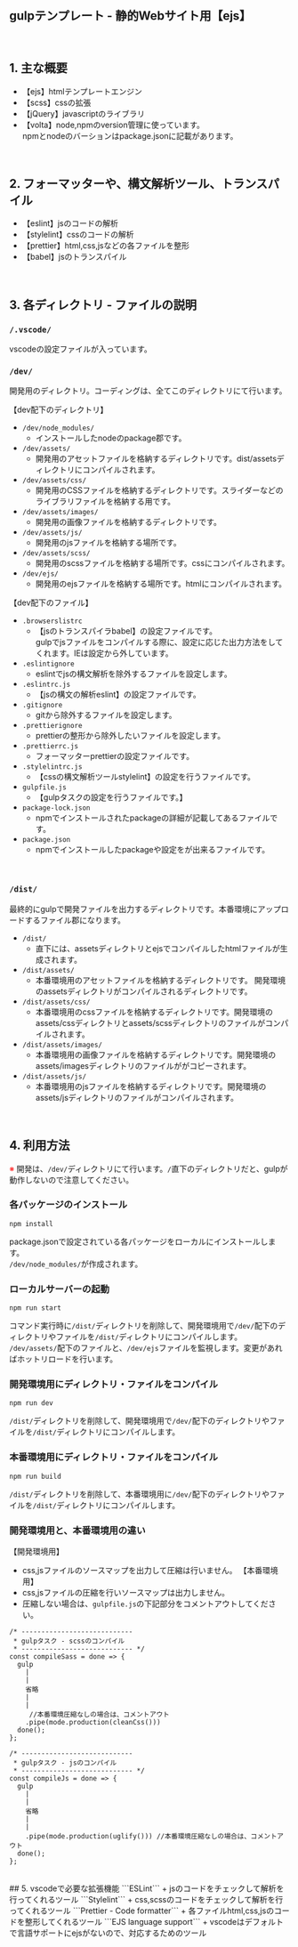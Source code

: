 ## gulpテンプレート - 静的Webサイト用【ejs】
<br>

## 1. 主な概要
- 【ejs】htmlテンプレートエンジン
- 【scss】cssの拡張
- 【jQuery】javascriptのライブラリ
- 【volta】node,npmのversion管理に使っています。
<br>npmとnodeのバーションはpackage.jsonに記載があります。
<br>

## 2. フォーマッターや、構文解析ツール、トランスパイル
- 【eslint】jsのコードの解析
- 【stylelint】cssのコードの解析
- 【prettier】html,css,jsなどの各ファイルを整形
- 【babel】jsのトランスパイル
<br>

## 3. 各ディレクトリ - ファイルの説明
### ```/.vscode/```
vscodeの設定ファイルが入っています。<br>
### ```/dev/```
開発用のディレクトリ。コーディングは、全てこのディレクトリにて行います。

【dev配下のディレクトリ】
- ```/dev/node_modules/```
  - インストールしたnodeのpackage郡です。
- ```/dev/assets/```
  - 開発用のアセットファイルを格納するディレクトリです。dist/assetsディレクトリにコンパイルされます。
- ```/dev/assets/css/```
  - 開発用のCSSファイルを格納するディレクトリです。スライダーなどのライブラリファイルを格納する用です。
- ```/dev/assets/images/```
  - 開発用の画像ファイルを格納するディレクトリです。
- ```/dev/assets/js/```
  - 開発用のjsファイルを格納する場所です。
- ```/dev/assets/scss/```
  - 開発用のscssファイルを格納する場所です。cssにコンパイルされます。
- ```/dev/ejs/```
  - 開発用のejsファイルを格納する場所です。htmlにコンパイルされます。

【dev配下のファイル】
- ```.browserslistrc```
  - 【jsのトランスパイラbabel】の設定ファイルです。<br>
  gulpでjsファイルをコンパイルする際に、設定に応じた出力方法をしてくれます。IEは設定から外しています。
- ```.eslintignore```
  - eslintでjsの構文解析を除外するファイルを設定します。
- ```.eslintrc.js```
  - 【jsの構文の解析eslint】の設定ファイルです。
- ```.gitignore```
  - gitから除外するファイルを設定します。
- ```.prettierignore```
  - prettierの整形から除外したいファイルを設定します。
- ```.prettierrc.js```
  - フォーマッターprettierの設定ファイルです。
- ```.stylelintrc.js```
  - 【cssの構文解析ツールstylelint】の設定を行うファイルです。
- ```gulpfile.js```
  - 【gulpタスクの設定を行うファイルです。】
- ```package-lock.json```
  - npmでインストールされたpackageの詳細が記載してあるファイルです。
- ```package.json```
  - npmでインストールしたpackageや設定をが出来るファイルです。
<br>

### ```/dist/```
最終的にgulpで開発ファイルを出力するディレクトリです。本番環境にアップロードするファイル郡になります。
<br>

- ```/dist/```
  - 直下には、assetsディレクトリとejsでコンパイルしたhtmlファイルが生成されます。
- ```/dist/assets/```
  - 本番環境用のアセットファイルを格納するディレクトリです。
  開発環境のassetsディレクトリがコンパイルされるディレクトリです。
- ```/dist/assets/css/```
  - 本番環境用のcssファイルを格納するディレクトリです。開発環境のassets/cssディレクトリとassets/scssディレクトリのファイルがコンパイルされます。
- ```/dist/assets/images/```
  - 本番環境用の画像ファイルを格納するディレクトリです。開発環境のassets/imagesディレクトリのファイルががコピーされます。
- ```/dist/assets/js/```
  - 本番環境用のjsファイルを格納するディレクトリです。開発環境のassets/jsディレクトリのファイルがコンパイルされます。
<br>

## 4. 利用方法
<span style="color:red;">※</span> 開発は、```/dev/```ディレクトリにて行います。`/`直下のディレクトリだと、gulpが動作しないので注意してください。
<br>

### 各パッケージのインストール
```
npm install
```
package.jsonで設定されている各パッケージをローカルにインストールします。<br>
```/dev/node_modules/```が作成されます。
### ローカルサーバーの起動
```
npm run start
```
コマンド実行時に```/dist/```ディレクトリを削除して、開発環境用で```/dev/```配下のディレクトリやファイルを``/dist/``ディレクトリにコンパイルします。<br>
  ```/dev/assets/```配下のファイルと、```/dev/ejs```ファイルを監視します。変更があればホットリロードを行います。
### 開発環境用にディレクトリ・ファイルをコンパイル
```
npm run dev
```
```/dist/```ディレクトリを削除して、開発環境用で```/dev/```配下のディレクトリやファイルを``/dist/``ディレクトリにコンパイルします。
### 本番環境用にディレクトリ・ファイルをコンパイル
```
npm run build
```
```/dist/```ディレクトリを削除して、本番環境用に```/dev/```配下のディレクトリやファイルを```/dist/```ディレクトリにコンパイルします。
<br>
### 開発環境用と、本番環境用の違い
【開発環境用】
+ css,jsファイルのソースマップを出力して圧縮は行いません。
【本番環境用】
+ css,jsファイルの圧縮を行いソースマップは出力しません。
+ 圧縮しない場合は、```gulpfile.js```の下記部分をコメントアウトしてください。
```
/* ----------------------------
 * gulpタスク - scssのコンパイル
 * ---------------------------- */
const compileSass = done => {
  gulp
    |
    |
    省略
    |
    |
     //本番環境圧縮なしの場合は、コメントアウト
    .pipe(mode.production(cleanCss()))
  done();
};

```
```
/* ----------------------------
 * gulpタスク - jsのコンパイル
 * ---------------------------- */
const compileJs = done => {
  gulp
    |
    |
    省略
    |
    |
    .pipe(mode.production(uglify())) //本番環境圧縮なしの場合は、コメントアウト
  done();
};
```
<br>
## 5. vscodeで必要な拡張機能
```ESLint```
+ jsのコードをチェックして解析を行ってくれるツール
```Stylelint```
+ css,scssのコードをチェックして解析を行ってくれるツール
```Prettier - Code formatter```
+ 各ファイルhtml,css,jsのコードを整形してくれるツール
```EJS language support```
+ vscodeはデフォルトで言語サポートにejsがないので、対応するためのツール